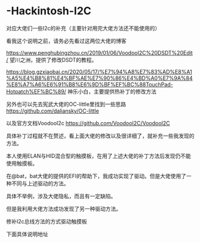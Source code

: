# -Hackintosh-I2C
对应大佬们一些I2c的补充（主要针对用完大佬方法还不能使用的）

看我这个说明之前，请务必先看过这两位大佬的博客

https://www.penghubingzhou.cn/2019/01/06/VoodooI2C%20DSDT%20Edit/ 望川之洲，提供了修改DSDT的教程。

https://blog.gzxiaobai.cn/2020/05/17/%E7%94%A8%E7%83%AD%E8%A1%A5%E4%B8%81%E4%BF%AE%E7%90%86%E4%BD%A0%E7%9A%84%E8%A7%A6%E6%91%B8%E6%9D%BF%EF%BC%88TouchPad-Hotpatch%EF%BC%89/
神乐小白，主要提供热补丁的修改方法

另外也可以先去宪武大佬的OC-little里找到一些思路
https://github.com/daliansky/OC-little

以及官方文档VoodooI2c
https://github.com/VoodooI2C/VoodooI2C

具体补丁过程就不在赘述，看上面大佬的修改以及很详细了，就补充一些我发现的方法。

本人使用ELAN与HID混合型的触摸板，在用了上述大佬的补丁方法后发现仍不能使用触摸板。

在@bat，bat大佬的提供的EFI的帮助下，我成功实现了驱动。但是大佬使用了一种不同与上述驱动的方法。

具体不举例，涉及大佬隐私，而且有一定缺陷。

但是我利用大佬方法成功发现了另一种驱动方法。

修补I2c总线方法的方式驱动触摸板

下面具体说明地址





